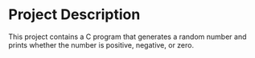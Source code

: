 # Project Description

This project contains a C program that generates a random number and prints whether the number is positive, negative, or zero.
